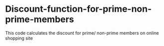 # Discount-function-for-prime-non-prime-members
This code calculates the discount for prime/ non-prime members on online shopping site
